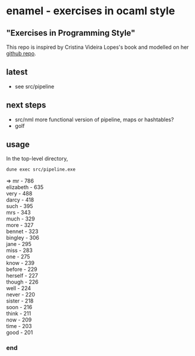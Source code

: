 # enamel - exercises in ocaml style

## "Exercises in Programming Style"

This repo is inspired by Cristina Videira Lopes's book and modelled on her [github repo](https://github.com/crista/exercises-in-programming-style).

## latest

 - see src/pipeline

## next steps

 - src/nml more functional version of pipeline, maps or hashtables?
 - golf

## usage

In the top-level directory,

```sh
dune exec src/pipeline.exe
```
=>
    mr - 786  
    elizabeth - 635  
    very - 488  
    darcy - 418  
    such - 395  
    mrs - 343  
    much - 329  
    more - 327  
    bennet - 323  
    bingley - 306  
    jane - 295  
    miss - 283  
    one - 275  
    know - 239  
    before - 229  
    herself - 227  
    though - 226  
    well - 224  
    never - 220  
    sister - 218  
    soon - 216  
    think - 211  
    now - 209  
    time - 203  
    good - 201  


### end
